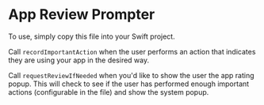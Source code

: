 # App Review Prompter

To use, simply copy this file into your Swift project.

Call `recordImportantAction` when the user performs an action
that indicates they are using your app in the desired way.

Call `requestReviewIfNeeded` when you'd like to show the user
the app rating popup. This will check to see if the user has
performed enough important actions (configurable in the file)
and show the system popup.
